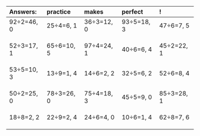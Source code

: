 | Answers: | practice | makes | perfect | ! |
| :--- | :--- | :--- | :--- | :--- |
| 92÷2=46, 0 | 25÷4=6, 1 | 36÷3=12, 0 | 93÷5=18, 3 | 47÷6=7, 5 | 
|   |   |   |   |   | 
|   |   |   |   |   | 
|   |   |   |   |   | 
| 52÷3=17, 1 | 65÷6=10, 5 | 97÷4=24, 1 | 40÷6=6, 4 | 45÷2=22, 1 | 
|   |   |   |   |   | 
|   |   |   |   |   | 
|   |   |   |   |   | 
| 53÷5=10, 3 | 13÷9=1, 4 | 14÷6=2, 2 | 32÷5=6, 2 | 52÷6=8, 4 | 
|   |   |   |   |   | 
|   |   |   |   |   | 
|   |   |   |   |   | 
| 50÷2=25, 0 | 78÷3=26, 0 | 75÷4=18, 3 | 45÷5=9, 0 | 85÷3=28, 1 | 
|   |   |   |   |   | 
|   |   |   |   |   | 
|   |   |   |   |   | 
| 18÷8=2, 2 | 22÷9=2, 4 | 24÷6=4, 0 | 10÷6=1, 4 | 62÷8=7, 6 | 
|   |   |   |   |   | 
|   |   |   |   |   | 
|   |   |   |   |   | 
